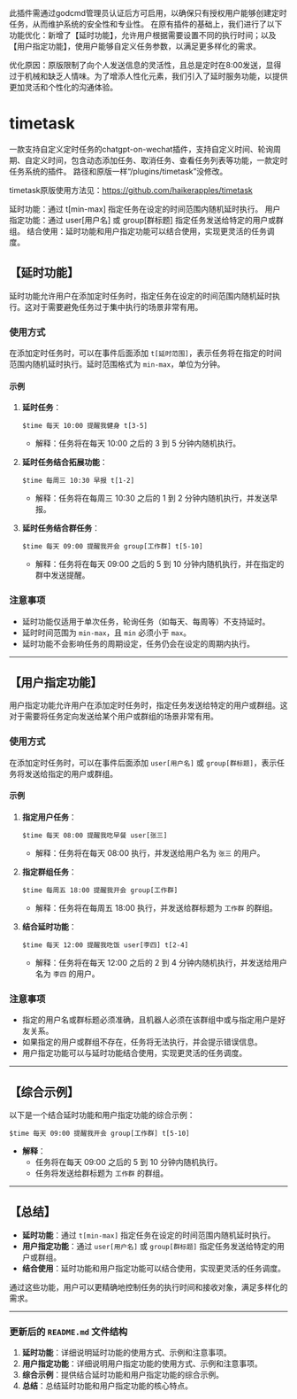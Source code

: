 此插件需通过godcmd管理员认证后方可启用，以确保只有授权用户能够创建定时任务，从而维护系统的安全性和专业性。
在原有插件的基础上，我们进行了以下功能优化：新增了【延时功能】，允许用户根据需要设置不同的执行时间；以及【用户指定功能】，使用户能够自定义任务参数，以满足更多样化的需求。


优化原因：原版限制了向个人发送信息的灵活性，且总是定时在8:00发送，显得过于机械和缺乏人情味。为了增添人性化元素，我们引入了延时服务功能，以提供更加灵活和个性化的沟通体验。

# timetask
一款支持自定义定时任务的chatgpt-on-wechat插件，支持自定义时间、轮询周期、自定义时间，包含动态添加任务、取消任务、查看任务列表等功能，一款定时任务系统的插件。
路径和原版一样“/plugins/timetask”没修改。


timetask原版使用方法见：https://github.com/haikerapples/timetask


延时功能：通过 t[min-max] 指定任务在设定的时间范围内随机延时执行。
用户指定功能：通过 user[用户名] 或 group[群标题] 指定任务发送给特定的用户或群组。
结合使用：延时功能和用户指定功能可以结合使用，实现更灵活的任务调度。



## **【延时功能】**

延时功能允许用户在添加定时任务时，指定任务在设定的时间范围内随机延时执行。这对于需要避免任务过于集中执行的场景非常有用。

### **使用方式**

在添加定时任务时，可以在事件后面添加 `t[延时范围]`，表示任务将在指定的时间范围内随机延时执行。延时范围格式为 `min-max`，单位为分钟。

#### **示例**

1. **延时任务**：
   ```
   $time 每天 10:00 提醒我健身 t[3-5]
   ```
   - 解释：任务将在每天 10:00 之后的 3 到 5 分钟内随机执行。

2. **延时任务结合拓展功能**：
   ```
   $time 每周三 10:30 早报 t[1-2]
   ```
   - 解释：任务将在每周三 10:30 之后的 1 到 2 分钟内随机执行，并发送早报。

3. **延时任务结合群任务**：
   ```
   $time 每天 09:00 提醒我开会 group[工作群] t[5-10]
   ```
   - 解释：任务将在每天 09:00 之后的 5 到 10 分钟内随机执行，并在指定的群中发送提醒。

### **注意事项**

- 延时功能仅适用于单次任务，轮询任务（如每天、每周等）不支持延时。
- 延时时间范围为 `min-max`，且 `min` 必须小于 `max`。
- 延时功能不会影响任务的周期设定，任务仍会在设定的周期内执行。

---

## **【用户指定功能】**

用户指定功能允许用户在添加定时任务时，指定任务发送给特定的用户或群组。这对于需要将任务定向发送给某个用户或群组的场景非常有用。

### **使用方式**

在添加定时任务时，可以在事件后面添加 `user[用户名]` 或 `group[群标题]`，表示任务将发送给指定的用户或群组。

#### **示例**

1. **指定用户任务**：
   ```
   $time 每天 08:00 提醒我吃早餐 user[张三]
   ```
   - 解释：任务将在每天 08:00 执行，并发送给用户名为 `张三` 的用户。

2. **指定群组任务**：
   ```
   $time 每周五 18:00 提醒我开会 group[工作群]
   ```
   - 解释：任务将在每周五 18:00 执行，并发送给群标题为 `工作群` 的群组。

3. **结合延时功能**：
   ```
   $time 每天 12:00 提醒我吃饭 user[李四] t[2-4]
   ```
   - 解释：任务将在每天 12:00 之后的 2 到 4 分钟内随机执行，并发送给用户名为 `李四` 的用户。

### **注意事项**

- 指定的用户名或群标题必须准确，且机器人必须在该群组中或与指定用户是好友关系。
- 如果指定的用户或群组不存在，任务将无法执行，并会提示错误信息。
- 用户指定功能可以与延时功能结合使用，实现更灵活的任务调度。

---

## **【综合示例】**

以下是一个结合延时功能和用户指定功能的综合示例：

```
$time 每天 09:00 提醒我开会 group[工作群] t[5-10]
```

- **解释**：
  - 任务将在每天 09:00 之后的 5 到 10 分钟内随机执行。
  - 任务将发送给群标题为 `工作群` 的群组。

---

## **【总结】**

- **延时功能**：通过 `t[min-max]` 指定任务在设定的时间范围内随机延时执行。
- **用户指定功能**：通过 `user[用户名]` 或 `group[群标题]` 指定任务发送给特定的用户或群组。
- **结合使用**：延时功能和用户指定功能可以结合使用，实现更灵活的任务调度。

通过这些功能，用户可以更精确地控制任务的执行时间和接收对象，满足多样化的需求。

---

### **更新后的 `README.md` 文件结构**

1. **延时功能**：详细说明延时功能的使用方式、示例和注意事项。
2. **用户指定功能**：详细说明用户指定功能的使用方式、示例和注意事项。
3. **综合示例**：提供结合延时功能和用户指定功能的综合示例。
4. **总结**：总结延时功能和用户指定功能的核心特点。

